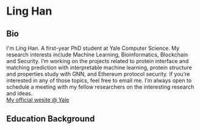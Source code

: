 # Ling Han

## Bio
I'm Ling Han. A first-year PhD student at Yale Computer Science. My research interests include Machine Learning, Bioinformatics, Blockchain and Security. I’m working on the projects related to protein interface and matching prediction with interpretable machine learning, protein structure and properties study with GNN, and Ethereum protocol security. If you’re interested in any of those topics, feel free to email me. I’m always open to schedule a meeting with my fellow researchers on the interesting research and ideas.</br>
[My official wesite @ Yale](https://cpsc.yale.edu/people/ling-han)

## Education Background

